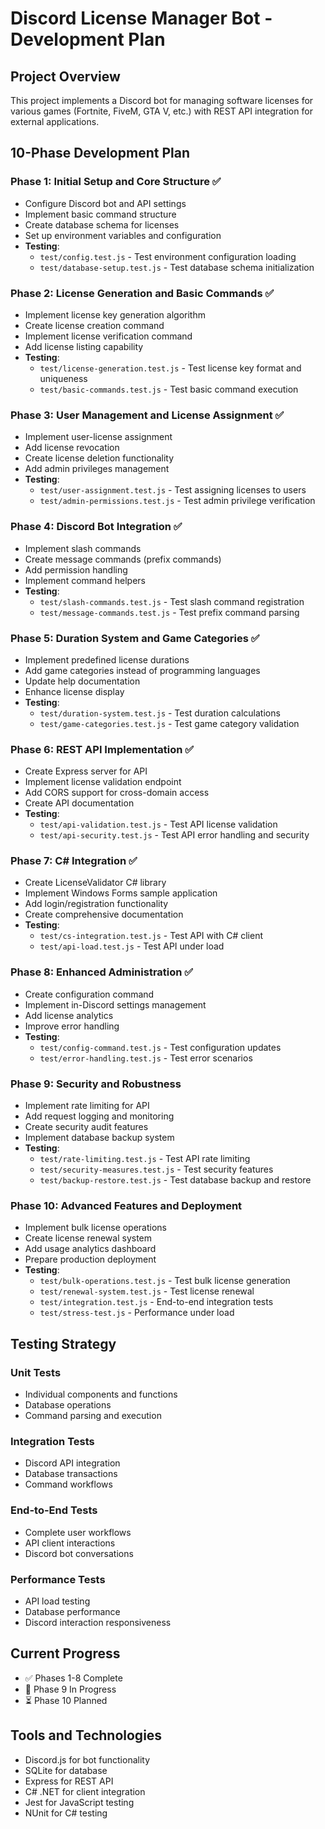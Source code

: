 # Discord License Manager Bot - Development Plan

## Project Overview
This project implements a Discord bot for managing software licenses for various games (Fortnite, FiveM, GTA V, etc.) with REST API integration for external applications.

## 10-Phase Development Plan

### Phase 1: Initial Setup and Core Structure ✅
- Configure Discord bot and API settings
- Implement basic command structure
- Create database schema for licenses
- Set up environment variables and configuration
- **Testing**: 
  - `test/config.test.js` - Test environment configuration loading
  - `test/database-setup.test.js` - Test database schema initialization

### Phase 2: License Generation and Basic Commands ✅
- Implement license key generation algorithm
- Create license creation command
- Implement license verification command
- Add license listing capability
- **Testing**:
  - `test/license-generation.test.js` - Test license key format and uniqueness
  - `test/basic-commands.test.js` - Test basic command execution

### Phase 3: User Management and License Assignment ✅
- Implement user-license assignment
- Add license revocation
- Create license deletion functionality
- Add admin privileges management
- **Testing**:
  - `test/user-assignment.test.js` - Test assigning licenses to users
  - `test/admin-permissions.test.js` - Test admin privilege verification

### Phase 4: Discord Bot Integration ✅
- Implement slash commands
- Create message commands (prefix commands)
- Add permission handling
- Implement command helpers
- **Testing**:
  - `test/slash-commands.test.js` - Test slash command registration
  - `test/message-commands.test.js` - Test prefix command parsing

### Phase 5: Duration System and Game Categories ✅
- Implement predefined license durations
- Add game categories instead of programming languages
- Update help documentation
- Enhance license display
- **Testing**:
  - `test/duration-system.test.js` - Test duration calculations
  - `test/game-categories.test.js` - Test game category validation

### Phase 6: REST API Implementation ✅
- Create Express server for API
- Implement license validation endpoint
- Add CORS support for cross-domain access
- Create API documentation
- **Testing**:
  - `test/api-validation.test.js` - Test API license validation
  - `test/api-security.test.js` - Test API error handling and security

### Phase 7: C# Integration ✅
- Create LicenseValidator C# library
- Implement Windows Forms sample application
- Add login/registration functionality
- Create comprehensive documentation
- **Testing**:
  - `test/cs-integration.test.js` - Test API with C# client
  - `test/api-load.test.js` - Test API under load

### Phase 8: Enhanced Administration ✅
- Create configuration command
- Implement in-Discord settings management
- Add license analytics
- Improve error handling
- **Testing**:
  - `test/config-command.test.js` - Test configuration updates
  - `test/error-handling.test.js` - Test error scenarios

### Phase 9: Security and Robustness
- Implement rate limiting for API
- Add request logging and monitoring
- Create security audit features
- Implement database backup system
- **Testing**:
  - `test/rate-limiting.test.js` - Test API rate limiting
  - `test/security-measures.test.js` - Test security features
  - `test/backup-restore.test.js` - Test database backup and restore

### Phase 10: Advanced Features and Deployment
- Implement bulk license operations
- Create license renewal system
- Add usage analytics dashboard
- Prepare production deployment
- **Testing**:
  - `test/bulk-operations.test.js` - Test bulk license generation
  - `test/renewal-system.test.js` - Test license renewal
  - `test/integration.test.js` - End-to-end integration tests
  - `test/stress-test.js` - Performance under load

## Testing Strategy

### Unit Tests
- Individual components and functions
- Database operations
- Command parsing and execution

### Integration Tests
- Discord API integration
- Database transactions
- Command workflows

### End-to-End Tests
- Complete user workflows
- API client interactions
- Discord bot conversations

### Performance Tests
- API load testing
- Database performance
- Discord interaction responsiveness

## Current Progress
- ✅ Phases 1-8 Complete
- 🔄 Phase 9 In Progress
- ⏳ Phase 10 Planned

## Tools and Technologies
- Discord.js for bot functionality
- SQLite for database
- Express for REST API
- C# .NET for client integration
- Jest for JavaScript testing
- NUnit for C# testing